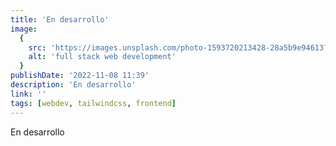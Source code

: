 ```yaml
---
title: 'En desarrollo'
image:
  {
    src: 'https://images.unsplash.com/photo-1593720213428-28a5b9e94613?&fit=crop&w=430&h=240',
    alt: 'full stack web development'
  }
publishDate: '2022-11-08 11:39'
description: 'En desarrollo'
link: ''
tags: [webdev, tailwindcss, frontend]
---
```


En desarrollo
